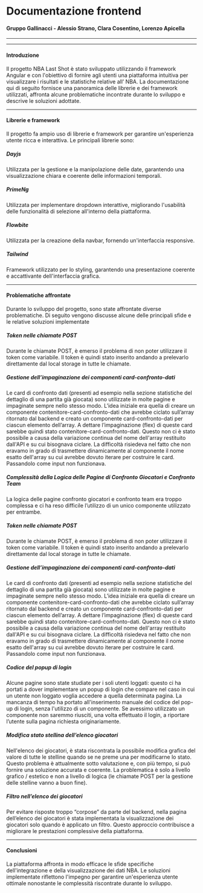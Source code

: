 # Documentazione frontend
#### Gruppo Gallinacci - Alessio Strano, Clara Cosentino, Lorenzo Apicella

---
---

#### Introduzione
Il progetto NBA Last Shot è stato sviluppato utilizzando il framework Angular e con l'obiettivo di fornire agli utenti una piattaforma intuitiva per visualizzare i risultati e le statistiche relative all’ NBA. La documentazione qui di seguito fornisce una panoramica delle librerie e dei framework utilizzati, affronta alcune problematiche incontrate durante lo sviluppo e descrive le soluzioni adottate.

---

#### Librerie e framework
Il progetto fa ampio uso di librerie e framework per garantire un'esperienza utente ricca e interattiva. Le principali librerie sono:

##### Dayjs
Utilizzata per la gestione e la manipolazione delle date, garantendo una visualizzazione chiara e coerente delle informazioni temporali.

##### PrimeNg
Utilizzata per implementare dropdown interattive, migliorando l'usabilità delle funzionalità di selezione all'interno della piattaforma.

##### Flowbite
Utilizzata per la creazione della navbar, fornendo un'interfaccia responsive.

##### Tailwind
Framework utilizzato per lo styling, garantendo una presentazione coerente e accattivante dell'interfaccia grafica.

---

#### Problematiche affrontate
Durante lo sviluppo del progetto, sono state affrontate diverse problematiche. Di seguito vengono discusse alcune delle principali sfide e le relative soluzioni implementate

##### Token nelle chiamate POST
Durante le chiamate POST, è emerso il problema di non poter utilizzare il token come variabile. Il token è quindi stato inserito andando a prelevarlo direttamente dal local storage in tutte le chiamate.

##### Gestione dell’impaginazione dei componenti card-confronto-dati
Le card di confronto dati (presenti ad esempio nella sezione statistiche del dettaglio di una partita già giocata) sono utilizzate in molte pagine e impaginate sempre nello stesso modo. L’idea iniziale era quella di creare un componente contenitore-card-confronto-dati che avrebbe ciclato sull’array ritornato dal backend e creato un componente card-confronto-dati per ciascun elemento dell’array. A dettare l’impaginazione (flex) di queste card sarebbe quindi stato contenitore-card-confronto-dati.
Questo non ci è stato possibile a causa della variazione continua del nome dell'array restituito dall'API e su cui bisognava ciclare. La difficoltà risiedeva nel fatto che non eravamo in grado di trasmettere dinamicamente al componente il nome esatto dell'array su cui avrebbe dovuto iterare per costruire le card. Passandolo come input non funzionava.

##### Complessità della Logica delle Pagine di Confronto Giocatori e Confronto Team
La logica delle pagine confronto giocatori e confronto team era troppo complessa e ci ha reso difficile l’utilizzo di un unico componente utilizzato per entrambe.

##### Token nelle chiamate POST
Durante le chiamate POST, è emerso il problema di non poter utilizzare il token come variabile. Il token è quindi stato inserito andando a prelevarlo direttamente dal local storage in tutte le chiamate.

##### Gestione dell’impaginazione dei componenti card-confronto-dati
Le card di confronto dati (presenti ad esempio nella sezione statistiche del dettaglio di una partita già giocata) sono utilizzate in molte pagine e impaginate sempre nello stesso modo. L’idea iniziale era quella di creare un componente contenitore-card-confronto-dati che avrebbe ciclato sull’array ritornato dal backend e creato un componente card-confronto-dati per ciascun elemento dell’array. A dettare l’impaginazione (flex) di queste card sarebbe quindi stato contenitore-card-confronto-dati.
Questo non ci è stato possibile a causa della variazione continua del nome dell'array restituito dall'API e su cui bisognava ciclare. La difficoltà risiedeva nel fatto che non eravamo in grado di trasmettere dinamicamente al componente il nome esatto dell'array su cui avrebbe dovuto iterare per costruire le card. Passandolo come input non funzionava.

##### Codice del popup di login
Alcune pagine sono state studiate per i soli utenti loggati: questo ci ha portati a dover implementare un popup di login che compare nel caso in cui un utente non loggato voglia accedere a quella determinata pagina.
La mancanza di tempo ha portato all'inserimento manuale del codice del pop-up di login, senza l'utilizzo di un componente. 
Se avessimo utilizzato un componente non saremmo riusciti, una volta effettuato il login, a riportare l’utente sulla pagina richiesta originariamente.

##### Modifica stato stellina dell’elenco giocatori
Nell'elenco dei giocatori, è stata riscontrata la possibile modifica grafica del valore di tutte le stelline quando se ne preme una per modificarne lo stato. Questo problema è attualmente sotto valutazione e, con più tempo, si può fornire una soluzione accurata e coerente.
La problematica è solo a livello grafico / estetico e non a livello di logica (le chiamate POST per la gestione delle stelline vanno a buon fine).

##### Filtro nell’elenco dei giocatori
Per evitare risposte troppo “corpose” da parte del backend, nella pagina dell’elenco dei giocatori è stata implementata la visualizzazione dei giocatori solo quando è applicato un filtro. Questo approccio contribuisce a migliorare le prestazioni complessive della piattaforma.

---

#### Conclusioni
La piattaforma affronta in modo efficace le sfide specifiche dell'integrazione e della visualizzazione dei dati NBA. Le soluzioni implementate riflettono l'impegno per garantire un'esperienza utente ottimale nonostante le complessità riscontrate durante lo sviluppo.
